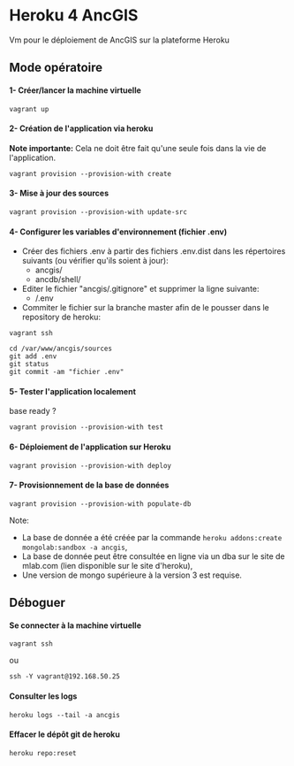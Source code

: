 # Heroku 4 AncGIS
Vm pour le déploiement de AncGIS sur la plateforme Heroku

## Mode opératoire

#### 1- Créer/lancer la machine virtuelle
```
vagrant up
```

#### 2- Création de l'application via heroku
**Note importante:** Cela ne doit être fait qu'une seule fois dans la vie de l'application.
```
vagrant provision --provision-with create
```

#### 3- Mise à jour des sources
```
vagrant provision --provision-with update-src
```

#### 4- Configurer les variables d'environnement (fichier .env)
- Créer des fichiers .env à partir des fichiers .env.dist dans les répertoires suivants (ou vérifier qu'ils soient à jour):
  - ancgis/
  - ancdb/shell/
- Editer le fichier "ancgis/.gitignore" et supprimer la ligne suivante:
  - /.env
- Commiter le fichier sur la branche master afin de le pousser dans le repository de heroku:
```
vagrant ssh
```
```
cd /var/www/ancgis/sources
git add .env
git status
git commit -am "fichier .env"
```

#### 5- Tester l'application localement
base ready ?
```
vagrant provision --provision-with test
```

#### 6- Déploiement de l'application sur Heroku
```
vagrant provision --provision-with deploy
```

#### 7- Provisionnement de la base de données
```
vagrant provision --provision-with populate-db
```

Note:
- La base de donnée a été créée par la commande ```heroku addons:create mongolab:sandbox -a ancgis```,
- La base de donnée peut être consultée en ligne via un dba sur le site de mlab.com (lien disponible sur le site d'heroku),
- Une version de mongo supérieure à la version 3 est requise.

## Déboguer

#### Se connecter à la machine virtuelle

```
vagrant ssh
```
ou
```
ssh -Y vagrant@192.168.50.25
```

#### Consulter les logs
```
heroku logs --tail -a ancgis
```

#### Effacer le dépôt git de heroku
```
heroku repo:reset
```
